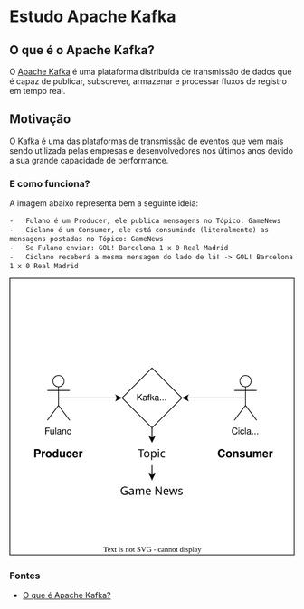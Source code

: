 # Estudo Apache Kafka

## O que é o Apache Kafka?

O [Apache Kafka](https://kafka.apache.org/) é uma plataforma distribuída de transmissão de dados que é capaz de publicar, subscrever, armazenar e processar fluxos de registro em tempo real. 

## Motivação

O Kafka é uma das plataformas de transmissão de eventos que vem mais sendo utilizada pelas empresas e desenvolvedores nos últimos anos devido a sua grande capacidade de performance. 

### E como funciona?

A imagem abaixo representa bem a seguinte ideia:
    
    -   Fulano é um Producer, ele publica mensagens no Tópico: GameNews 
    -   Ciclano é um Consumer, ele está consumindo (literalmente) as mensagens postadas no Tópico: GameNews
    -   Se Fulano enviar: GOL! Barcelona 1 x 0 Real Madrid 
    -   Ciclano receberá a mesma mensagem do lado de lá! -> GOL! Barcelona 1 x 0 Real Madrid 


![Exemplo simples](/assets/simple-kafka-dummies-sample-rsr.svg "Exemplo simples")

### Fontes

- [O que é Apache Kafka?](https://www.redhat.com/pt-br/topics/integration/what-is-apache-kafka)